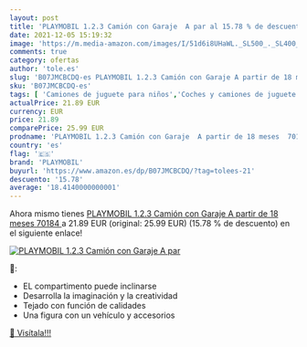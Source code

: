 ```yaml
---
layout: post
title: 'PLAYMOBIL 1.2.3 Camión con Garaje  A par al 15.78 % de descuento'
date: 2021-12-05 15:19:32
image: 'https://m.media-amazon.com/images/I/51d6i8UHaWL._SL500_._SL400_.jpg'
comments: true
category: ofertas
author: 'tole.es'
slug: 'B07JMCBCDQ-es PLAYMOBIL 1.2.3 Camión con Garaje A partir de 18 meses 70184'
sku: 'B07JMCBCDQ-es'
tags: [ 'Camiones de juguete para niños','Coches y camiones de juguete','Juguetes','Juguetes y juegos','Vehículos de juguete para niños','playmobil', ]
actualPrice: 21.89 EUR
currency: EUR
price: 21.89
comparePrice: 25.99 EUR
prodname: 'PLAYMOBIL 1.2.3 Camión con Garaje  A partir de 18 meses  70184 '
country: 'es'
flag: '🇪🇸'
brand: 'PLAYMOBIL'
buyurl: 'https://www.amazon.es/dp/B07JMCBCDQ/?tag=tolees-21'
descuento: '15.78'
average: '18.4140000000001'
---
```


Ahora mismo tienes [PLAYMOBIL 1.2.3 Camión con Garaje  A partir de 18 meses  70184 ](https://www.amazon.es/dp/B07JMCBCDQ/?tag=tolees-21) a 21.89 EUR (original: 25.99 EUR) (15.78 %  de descuento) en el siguiente enlace!

[![PLAYMOBIL 1.2.3 Camión con Garaje  A par](https://m.media-amazon.com/images/I/51d6i8UHaWL._SL500_._SL400_.jpg)](https://www.amazon.es/dp/B07JMCBCDQ/?tag=tolees-21)

🔎:

- EL compartimento puede inclinarse
- Desarrolla la imaginación y la creatividad
- Tejado con función de calidades
- Una figura con un vehículo y accesorios

[🛒 Visítala!!!](https://www.amazon.es/dp/B07JMCBCDQ/?tag=tolees-21)
